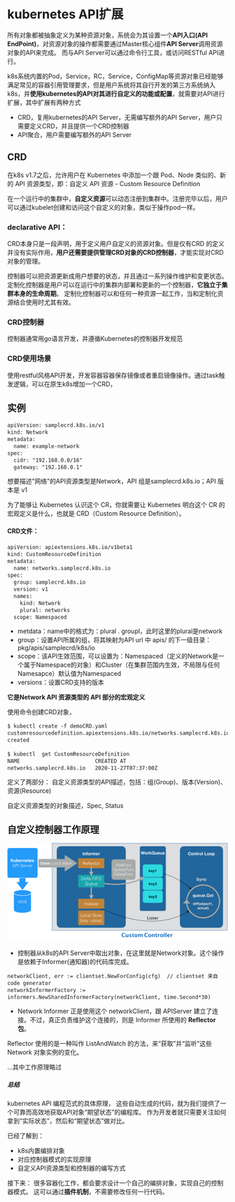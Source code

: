 # kubernetes API扩展
所有对象都被抽象定义为某种资源对象，系统会为其设置一个**API入口(API EndPoint)**，对资源对象的操作都需要通过Master核心组件**API Server**调用资源对象的API来完成。
而与API Server可以通过命令行工具，或访问RESTful API进行。

k8s系统内置的Pod，Service，RC，Service，ConfigMap等资源对象已经能够满足常见的容器引用管理要求，但是用户系统将其自行开发的第三方系统纳入k8s，并**使用kubernetes的API对其进行自定义的功能或配置**，就需要对API进行扩展，其中扩展有两种方式

- CRD，复用kubernetes的API Server，无需编写额外的API Server，用户只需要定义CRD，并且提供一个CRD控制器
- API聚合，用户需要编写额外的API Server


## CRD

在k8s v1.7之后，允许用户在 Kubernetes 中添加一个跟 Pod、Node 类似的、新的 API 资源类型，即：自定义 API 资源 - Custom Resource Definition

在一个运行中的集群中，**自定义资源**可以动态注册到集群中。注册完毕以后，用户可以通过kubelet创建和访问这个自定义的对象，类似于操作pod一样。

### declarative API：
CRD本身只是一段声明，用于定义用户自定义的资源对象。但是仅有CRD 的定义并没有实际作用，**用户还需要提供管理CRD对象的CRD控制器**，才能实现对CRD对象的管理。

控制器可以把资源更新成用户想要的状态，并且通过一系列操作维护和变更状态。定制化控制器是用户可以在运行中的集群内部署和更新的一个控制器，**它独立于集群本身的生命周期**。 定制化控制器可以和任何一种资源一起工作，当和定制化资源结合使用时尤其有效。

### CRD控制器
控制器通常用go语言开发，并遵循Kubernetes的控制器开发规范


### CRD使用场景
使用restful风格API开发，开发容器容器保存镜像或者重启镜像操作。通过task触发逻辑，可以在原生k8s增加一个CRD，



## 实例

```
apiVersion: samplecrd.k8s.io/v1
kind: Network
metadata:
  name: example-network
spec:
  cidr: "192.168.0.0/16"
  gateway: "192.168.0.1"
```

想要描述"网络"的API资源类型是Network，API 组是samplecrd.k8s.io；API 版本是 v1

为了能够让 Kubernetes 认识这个 CR，你就需要让 Kubernetes 明白这个 CR 的宏观定义是什么，也就是 CRD（Custom Resource Definition）。


#### CRD文件：
```
apiVersion: apiextensions.k8s.io/v1beta1
kind: CustomResourceDefinition
metadata:
  name: networks.samplecrd.k8s.io
spec:
  group: samplecrd.k8s.io
  version: v1
  names:
    kind: Network
    plural: networks
  scope: Namespaced
```


- metdata：name中的格式为：plural . groupl，此时这里的plural是network
- group：设置API所属的组，将其映射为API url 中 apis/ 的下一级目录：pkg/apis/samplecrd/k8s/io
- scope：该API生效范围，可以设置为：Namespaced（定义的Network是一个属于Namespace的对象）和Cluster（在集群范围内生效，不局限与任何Namesapce）默认值为Namespaced
- versions：设置CRD支持的版本

**它是Network API 资源类型的 API 部分的宏观定义**

使用命令创建CRD对象，
```
$ kubectl create -f demoCRD.yaml
customresourcedefinition.apiextensions.k8s.io/networks.samplecrd.k8s.io created

$ kubectl  get CustomResourceDefinition
NAME                        CREATED AT
networks.samplecrd.k8s.io   2020-11-27T07:37:00Z
```

定义了两部分：
自定义资源类型的API描述，包括：组(Group)、版本(Version)、资源(Resource)

自定义资源类型的对象描述，Spec, Status

## 自定义控制器工作原理

![](images/32e545dcd4664a3f36e95af83b571ec3.png)

- 控制器从k8s的API Server中取出对象，在这里就是Network对象。这个操作是依赖于Informer(通知器)的代码库完成。

```
networkClient, err := clientset.NewForConfig(cfg)  // clientset 来自code generator
networkInformerFactory := informers.NewSharedInformerFactory(networkClient, time.Second*30)
```
- Network Informer 正是使用这个 networkClient，跟 APIServer 建立了连接。不过，真正负责维护这个连接的，则是 Informer 所使用的 **Reflector 包**。

Reflector 使用的是一种叫作 ListAndWatch 的方法，来“获取”并“监听”这些 Network 对象实例的变化。

...其中工作原理略过


##### 总结
kubernetes API 编程范式的具体原理，
这些自动生成的代码，就为我们提供了一个可靠而高效地获取API对象“期望状态”的编程库。
作为开发者就只需要关注如何拿到“实际状态”，然后和“期望状态”做对比。


已经了解到：
- k8s内置编排对象
- 对应控制器模式的实现原理
- 自定义API资源类型和控制器的编写方式


接下来：
很多容器化工作，都会要求设计一个自己的编排对象，实现自己的控制器模式。
这可以通过**插件机制**，不需要修改任何一行代码。


